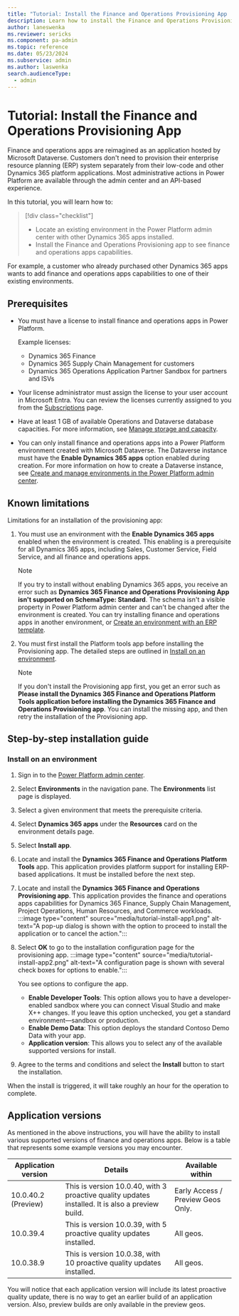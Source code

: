 ```yaml
---
title: "Tutorial: Install the Finance and Operations Provisioning App  | Microsoft Docs"
description: Learn how to install the Finance and Operations Provisioning App onto an existing Power Platform environment.
author: laneswenka
ms.reviewer: sericks
ms.component: pa-admin
ms.topic: reference
ms.date: 05/23/2024
ms.subservice: admin
ms.author: laswenka
search.audienceType: 
  - admin
---
```


# Tutorial: Install the Finance and Operations Provisioning App 

Finance and operations apps are reimagined as an application hosted by Microsoft Dataverse. Customers don't need to provision their enterprise resource planning (ERP) system separately from their low-code and other Dynamics 365 platform applications. Most administrative actions in Power Platform are available through the admin center and an API-based experience.

In this tutorial, you will learn how to:

> [!div class="checklist"]
> * Locate an existing environment in the Power Platform admin center with other Dynamics 365 apps installed.
> * Install the Finance and Operations Provisioning app to see finance and operations apps capabilities.

For example, a customer who already purchased other Dynamics 365 apps wants to add finance and operations apps capabilities to one of their existing environments.  

## Prerequisites

- You must have a license to install finance and operations apps in Power Platform.

  Example licenses:

  - Dynamics 365 Finance
  - Dynamics 365 Supply Chain Management for customers
  - Dynamics 365 Operations Application Partner Sandbox for partners and ISVs

- Your license administrator must assign the license to your user account in Microsoft Entra. You can review the licenses currently assigned to you from the [Subscriptions](https://portal.office.com/account/?ref=MeControl#subscriptions) page.

- Have at least 1 GB of available Operations and Dataverse database capacities. For more information, see [Manage storage and capacity](../finance-operations-storage-capacity.md).

- You can only install finance and operations apps into a Power Platform environment created with Microsoft Dataverse. The Dataverse instance must have the **Enable Dynamics 365 apps** option enabled during creation. For more information on how to create a Dataverse instance, see [Create and manage environments in the Power Platform admin center](../create-environment.md).

## Known limitations

Limitations for an installation of the provisioning app:  

1. You must use an environment with the **Enable Dynamics 365 apps** enabled when the environment is created. This enabling is a prerequisite for all Dynamics 365 apps, including Sales, Customer Service, Field Service, and all finance and operations apps.

   > [!NOTE]
   > If you try to install without enabling Dynamics 365 apps, you receive an error such as **Dynamics 365 Finance and Operations Provisioning App isn't supported on SchemaType: Standard**. The schema isn't a visible property in Power Platform admin center and can't be changed after the environment is created. You can try installing finance and operations apps in another environment, or [Create an environment with an ERP template](./tutorial-deploy-new-environment-with-ERP-template.md).

2. You must first install the Platform tools app before installing the Provisioning app. The detailed steps are outlined in [Install on an environment](#install-on-an-environment).

   > [!NOTE]
   > If you don't install the Provisioning app first, you get an error such as **Please install the Dynamics 365 Finance and Operations Platform Tools application before installing the Dynamics 365 Finance and Operations Provisioning app**. You can install the missing app, and then retry the installation of the Provisioning app.

## Step-by-step installation guide

### Install on an environment

1. Sign in to the [Power Platform admin center](https://admin.powerplatform.microsoft.com).
2. Select **Environments** in the navigation pane. The **Environments** list page is displayed.
3. Select a given environment that meets the prerequisite criteria.
4. Select **Dynamics 365 apps** under the **Resources** card on the environment details page.
5. Select **Install app**.
6. Locate and install the **Dynamics 365 Finance and Operations Platform Tools** app. This application provides platform support for installing ERP-based applications.  It must be installed before the next step.
7. Locate and install the **Dynamics 365 Finance and Operations Provisioning app**. This application provides the finance and operations apps capabilities for Dynamics 365 Finance, Supply Chain Management, Project Operations, Human Resources, and Commerce workloads.
   :::image type="content" source="media/tutorial-install-app1.png" alt-text="A pop-up dialog is shown with the option to proceed to install the application or to cancel the action.":::
8. Select **OK** to go to the installation configuration page for the provisioning app.
   :::image type="content" source="media/tutorial-install-app2.png" alt-text="A configuration page is shown with several check boxes for options to enable.":::

   You see options to configure the app.

   - **Enable Developer Tools**:  This option allows you to have a developer-enabled sandbox where you can connect Visual Studio and make X++ changes. If you leave this option unchecked, you get a standard environment—sandbox or production.
   - **Enable Demo Data**: This option deploys the standard Contoso Demo Data with your app.
   - **Application version**: This allows you to select any of the available supported versions for install.

9. Agree to the terms and conditions and select the **Install** button to start the installation.

When the install is triggered, it will take roughly an hour for the operation to complete.  

## Application versions

As mentioned in the above instructions, you will have the ability to install various supported versions of finance and operations apps.  Below is a table that represents some example versions you may encounter.

| Application version | Details | Available within |
|---------------------|-------------|------------------|
| 10.0.40.2 (Preview) | This is version 10.0.40, with 3 proactive quality updates installed. It is also a preview build. | Early Access / Preview Geos Only. |
| 10.0.39.4           | This is version 10.0.39, with 5 proactive quality updates installed. | All geos. |
| 10.0.38.9           | This is version 10.0.38, with 10 proactive quality updates installed. | All geos. |

You will notice that each application version will include its latest proactive quality update, there is no way to get an earlier build of an application version.  Also, preview builds are only available in the preview geos.
